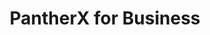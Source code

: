 ---
title: PantherX for Business
link: for Business
layout: topic
namespace: business
quicklinks:
  offset: 0
permalink: /for-business/
lang: en
---